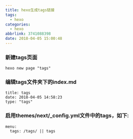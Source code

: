 ```yaml
---
title: hexo生成tags链接
tags:
  - hexo
categories:
  - hexo
abbrlink: 3741088398
date: 2018-04-05 15:00:48
---
```


### 新建tags页面
<!-- more -->
``` 
hexo new page "tags"
```

### 编辑tags文件夹下的index.md
``` 
title: tags
date: 2018-04-05 14:58:23
type: "tags"
```
### 启用themes/next/_config.yml文件中的tags，如下:
```
menu:
  tags: /tags/ || tags
```
